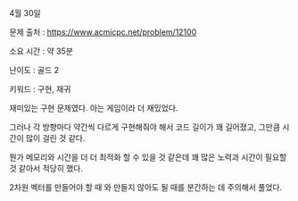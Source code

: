 4월 30일

문제 출처 : https://www.acmicpc.net/problem/12100

소요 시간 : 약 35분

난이도 : 골드 2

키워드 : 구현, 재귀

재미있는 구현 문제였다. 아는 게임이라 더 재밌었다.

그러나 각 방향마다 약간씩 다르게 구현해줘야 해서 코드 길이가 꽤 길어졌고, 그만큼 시간이 많이 걸린 것 같다.

뭔가 메모리와 시간을 더 더 최적화 할 수 있을 것 같은데 꽤 많은 노력과 시간이 필요할 것 같아서 적당히 했다.

2차원 벡터를 만들어야 할 때 와 만들지 않아도 될 때를 분간하는 데 주의해서 풀었다.
